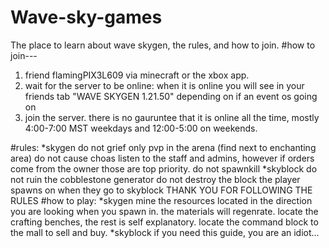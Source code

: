 # Wave-sky-games
The place to learn about wave skygen, the rules, and how to join.
#how to join---
1. friend flamingPIX3L609 via minecraft or the xbox app.
2. wait for the server to be online: when it is online you will see in your friends tab "WAVE SKYGEN 1.21.50"
depending on if an event os going on
3. join the server.
there is no gauruntee that it is online all the time, mostly 4:00-7:00 MST weekdays and 12:00-5:00 on weekends.

#rules:
    *skygen
    do not grief
    only pvp in the arena (find next to enchanting area)
    do not cause choas
    listen to the staff and admins, however if orders come from the owner those are top priority.
    do not spawnkill
    *skyblock
    do not ruin the cobblestone generator
    do not destroy the block the player spawns on when they go to skyblock
    THANK YOU FOR FOLLOWING THE RULES
#how to play:
    *skygen
    mine the resources located in the direction you are looking when you spawn in.
    the materials will regenrate.
    locate the crafting benches, the rest is self explanatory.
    locate the command block to the mall to sell and buy.
    *skyblock
    if you need this guide, you are an idiot...
